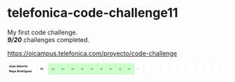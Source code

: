 # telefonica-code-challenge11

My first code challenge.  
**_9/20_** challenges completed.

https://oicampus.telefonica.com/proyecto/code-challenge

![Posicion](posicionn.png)
